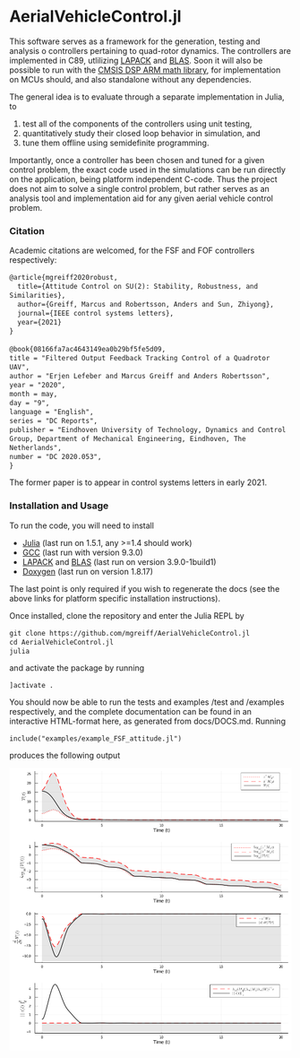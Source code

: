 # AerialVehicleControl.jl
This software serves as a framework for the generation, testing and analysis o
controllers pertaining to quad-rotor dynamics. The controllers are implemented
in C89, utlilizing [LAPACK](http://www.netlib.org/lapack/) and
[BLAS](http://www.netlib.org/blas/). Soon it will also be possible to run with the
[CMSIS DSP ARM math library](http://www.keil.com/pack/doc/CMSIS/DSP/html/index.html),
for implementation on MCUs should, and also standalone without any dependencies.

The general idea is to evaluate through a separate implementation in Julia, to
1. test all of the components of the controllers using unit testing,
2. quantitatively study their closed loop behavior in simulation, and
3. tune them offline using semidefinite programming.

Importantly, once a controller has been chosen and tuned for a given control problem,
the exact code used in the simulations can be run directly on the application, being
platform independent C-code. Thus the project does not aim to solve a single
control problem, but rather serves as an analysis tool and implementation aid
for any given aerial vehicle control problem.

### Citation
Academic citations are welcomed, for the FSF and FOF controllers respectively:
```
@article{mgreiff2020robust,
  title={Attitude Control on SU(2): Stability, Robustness, and Similarities},
  author={Greiff, Marcus and Robertsson, Anders and Sun, Zhiyong},
  journal={IEEE control systems letters},
  year={2021}
}

@book{08166fa7ac4643149ea0b29bf5fe5d09,
title = "Filtered Output Feedback Tracking Control of a Quadrotor UAV",
author = "Erjen Lefeber and Marcus Greiff and Anders Robertsson",
year = "2020",
month = may,
day = "9",
language = "English",
series = "DC Reports",
publisher = "Eindhoven University of Technology, Dynamics and Control Group, Department of Mechanical Engineering, Eindhoven, The Netherlands",
number = "DC 2020.053",
}
```
The former paper is to appear in control systems letters in early 2021.

### Installation and Usage
To run the code, you will need to install

* [Julia](https://julialang.org/downloads/platform/) (last run on 1.5.1, any >=1.4 should work)
* [GCC](https://gcc.gnu.org/) (last run with version 9.3.0)
* [LAPACK](http://www.netlib.org/lapack/) and [BLAS](http://www.netlib.org/blas/) (last run on version 3.9.0-1build1)
* [Doxygen](https://www.doxygen.nl/download.html) (last run on version 1.8.17)

The last point is only required if you wish to regenerate the docs (see the
above links for platform specific installation instructions).

Once installed, clone the repository and enter the Julia REPL by
```
git clone https://github.com/mgreiff/AerialVehicleControl.jl
cd AerialVehicleControl.jl
julia
```
and activate the package by running
```
]activate .
```
You should now be able to run the tests and examples /test and /examples
respectively, and the complete documentation can be found in an interactive
HTML-format here, as generated from docs/DOCS.md. Running
```
include("examples/example_FSF_attitude.jl")
```
produces the following output

![Lyapunov function](/docs/images/robust_SU2_FSF_analysis.png "alt text")

